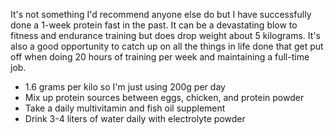 It's not something I'd recommend anyone else do but I have successfully done a 1-week protein fast in the past. It can be a devastating blow to fitness and endurance training but does drop weight about 5 kilograms. It's also a good opportunity to catch up on all the things in life done that get put off when doing 20 hours of training per week and maintaining a full-time job.

- 1.6 grams per kilo so I'm just using 200g per day
- Mix up protein sources between eggs, chicken, and protein powder
- Take a daily multivitamin and fish oil supplement
- Drink 3-4 liters of water daily with electrolyte powder